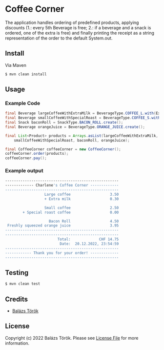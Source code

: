 # Coffee Corner

The application handles ordering of predefined products, applying discounts (1.: every 5th Beverage is free; 2.: if a beverage and a snack is ordered, one of the extra is free) and finally printing the receipt as a string representation of the order to the default System.out.

## Install

Via Maven

``` bash
$ mvn clean install
```

## Usage
### Example Code
``` java
final Beverage largeCoffeeWithExtraMilk = BeverageType.COFFEE_L.with(ExtraType.EXTRA_MILK);
final Beverage smallCoffeeWithSpecialRoast = BeverageType.COFFEE_S.with(ExtraType.SPECIAL_ROAST_COFFEE);
final Snack baconRoll = SnackType.BACON_ROLL.create();
final Beverage orangeJuice = BeverageType.ORANGE_JUICE.create();

final List<Product> products = Arrays.asList(largeCoffeeWithExtraMilk,
    smallCoffeeWithSpecialRoast, baconRoll, orangeJuice);

final CoffeeCorner coffeeCorner = new CoffeeCorner();
coffeeCorner.order(products);
coffeeCorner.pay();
```
### Example output

``` bash
----------------------------------------------------
------------- Charlene's Coffee Corner -------------
----------------------------------------------------
                  Large coffee	                3.50
                  + Extra milk	                0.30

                  Small coffee	                2.50
        + Special roast coffee	                0.00

                    Bacon Roll	                4.50
 Freshly squeezed orange juice	                3.95
----------------------------------------------------
----------------------------------------------------
                        Total:	           CHF 14.75
                         Date:	20.12.2022, 23:54:59
----------------------------------------------------
------------ Thank you for your order! -------------
----------------------------------------------------
```



## Testing

``` bash
$ mvn clean test
```

## Credits

- [Balázs Török][link-author]

## License

Copyright (c) 2022 Balázs Török. Please see [License File](LICENSE.md) for more information.

[link-author]: https://github.com/:torok_balazs
